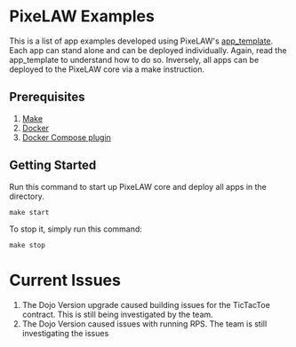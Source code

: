 # PixeLAW Examples
This is a list of app examples developed using PixeLAW's [app_template](https://github.com/pixelaw/app_template).
Each app can stand alone and can be deployed individually. Again, read the app_template to
understand how to do so. Inversely, all apps can be deployed to the PixeLAW core via a
make instruction.

## Prerequisites
1. [Make](https://www.gnu.org/software/make/#download)
2. [Docker](https://docs.docker.com/engine/install/)
3. [Docker Compose plugin](https://docs.docker.com/compose/install/)

## Getting Started
Run this command to start up PixeLAW core and deploy all apps in the directory.
````console
make start
````

To stop it, simply run this command:
````console
make stop
````

# Current Issues
1. The Dojo Version upgrade caused building issues for the TicTacToe contract. This is still being investigated by the team.
2. The Dojo Version caused issues with running RPS. The team is still investigating the issues